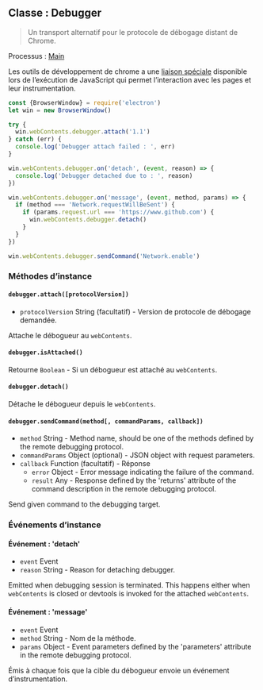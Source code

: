 ## Classe : Debugger

> Un transport alternatif pour le protocole de débogage distant de Chrome.

Processus : [Main](../glossary.md#main-process)

Les outils de développement de chrome a une [liaison spéciale](https://developer.chrome.com/devtools/docs/debugger-protocol) disponible lors de l’exécution de JavaScript qui permet l’interaction avec les pages et leur instrumentation.

```javascript
const {BrowserWindow} = require('electron')
let win = new BrowserWindow()

try {
  win.webContents.debugger.attach('1.1')
} catch (err) {
  console.log('Debugger attach failed : ', err)
}

win.webContents.debugger.on('detach', (event, reason) => {
  console.log('Debugger detached due to : ', reason)
})

win.webContents.debugger.on('message', (event, method, params) => {
  if (method === 'Network.requestWillBeSent') {
    if (params.request.url === 'https://www.github.com') {
      win.webContents.debugger.detach()
    }
  }
})

win.webContents.debugger.sendCommand('Network.enable')
```

### Méthodes d’instance

#### `debugger.attach([protocolVersion])`

* `protocolVersion` String (facultatif) - Version de protocole de débogage demandée.

Attache le débogueur au `webContents`.

#### `debugger.isAttached()`

Retourne `Boolean` - Si un débogueur est attaché au `webContents`.

#### `debugger.detach()`

Détache le débogueur depuis le `webContents`.

#### `debugger.sendCommand(method[, commandParams, callback])`

* `method` String - Method name, should be one of the methods defined by the remote debugging protocol.
* `commandParams` Object (optional) - JSON object with request parameters.
* `callback` Function (facultatif) - Réponse 
  * `error` Object - Error message indicating the failure of the command.
  * `result` Any - Response defined by the 'returns' attribute of the command description in the remote debugging protocol.

Send given command to the debugging target.

### Événements d’instance

#### Événement : 'detach'

* `event` Event
* `reason` String - Reason for detaching debugger.

Emitted when debugging session is terminated. This happens either when `webContents` is closed or devtools is invoked for the attached `webContents`.

#### Événement : 'message'

* `event` Event
* `method` String - Nom de la méthode.
* `params` Object - Event parameters defined by the 'parameters' attribute in the remote debugging protocol.

Émis à chaque fois que la cible du débogueur envoie un événement d’instrumentation.